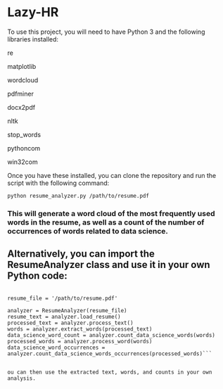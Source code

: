 # Lazy-HR

To use this project, you will need to have Python 3 and the following libraries installed:

re

matplotlib

wordcloud

pdfminer

docx2pdf

nltk

stop_words

pythoncom

win32com

Once you have these installed, you can clone the repository and run the script with the following command:

```python resume_analyzer.py /path/to/resume.pdf ```

### This will generate a word cloud of the most frequently used words in the resume, as well as a count of the number of occurrences of words related to data science.

## Alternatively, you can import the ResumeAnalyzer class and use it in your own Python code:


```from resume_analyzer import ResumeAnalyzer

resume_file = '/path/to/resume.pdf'

analyzer = ResumeAnalyzer(resume_file)
resume_text = analyzer.load_resume()
processed_text = analyzer.process_text()
words = analyzer.extract_words(processed_text)
data_science_word_count = analyzer.count_data_science_words(words)
processed_words = analyzer.process_word(words)
data_science_word_occurrences = analyzer.count_data_science_words_occurrences(processed_words)```


ou can then use the extracted text, words, and counts in your own analysis.
